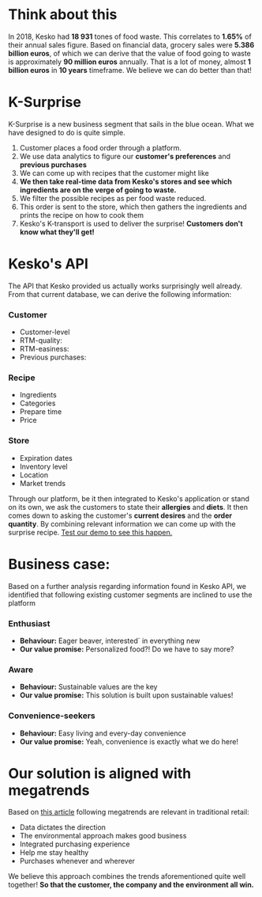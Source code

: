 # Think about this

In 2018, Kesko had **18 931** tones of food waste. This correlates to **1.65%** of their annual sales figure. Based on financial data, grocery sales were **5.386 billion euros**, of which we can derive that the value of food going to waste is approximately **90 million euros** annually.  That is a lot of money, almost **1 billion euros** in **10 years** timeframe. We believe we can do better than that!

# K-Surprise

K-Surprise is a new business segment that sails in the blue ocean. What we have designed to do is quite simple. 

1. Customer places a food order through a platform.
2. We use data analytics to figure our **customer's preferences** and **previous purchases**
3. We can come up with recipes that the customer might like
4. **We then take real-time data from Kesko's stores and see which ingredients are on the verge of going to waste.**
5. We filter the possible recipes as per food waste reduced. 
6. This order is sent to the store, which then gathers the ingredients and prints the recipe on how to cook them
7. Kesko's K-transport is used to deliver the surprise! **Customers don't know what they'll get!**

# Kesko's API

The API that Kesko provided us actually works surprisingly well already. From that current database, we can derive the following information:

### Customer

- Customer-level
- RTM-quality: 
- RTM-easiness: 
- Previous purchases: 

### Recipe

- Ingredients
- Categories
- Prepare time
- Price

### Store

- Expiration dates
- Inventory level
- Location
- Market trends

Through our platform, be it then integrated to Kesko's application or stand on its own, we ask the customers to state their **allergies** and **diets**. It then comes down to asking the customer's **current desires** and the **order quantity**. By combining relevant information we can come up with the surprise recipe. [Test our demo to see this happen.](https://murkina.herokuapp.com/"K-Surprise")

# Business case:

Based on a further analysis regarding information found in Kesko API, we identified that following existing customer segments are inclined to use the platform

### Enthusiast

- **Behaviour:** Eager beaver, interested´ in everything new
- **Our value promise:** Personalized food?! Do we have to say more? 

### Aware

- **Behaviour:** Sustainable values are the key    
- **Our value promise:** This solution is built upon sustainable values! 

### Convenience-seekers

- **Behaviour:** Easy living and every-day convenience   
- **Our value promise:** Yeah, convenience is exactly what we do here!

# Our solution is aligned with megatrends 

Based on [this article](https://bit.ly/35dOHKJ//"Megatrends")  following megatrends are relevant in traditional retail:

- Data dictates the direction
- The environmental approach makes good business
- Integrated purchasing experience
- Help me stay healthy
- Purchases whenever and wherever

We believe this approach combines the trends aforementioned quite well together!
**So that the customer, the company and the environment all win.**
